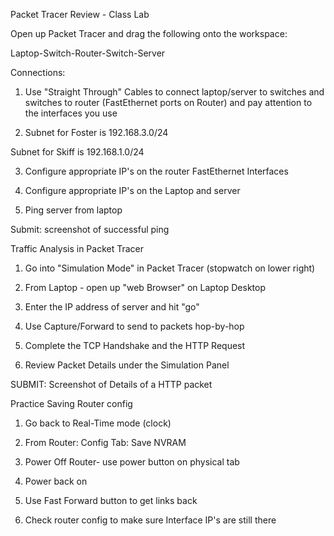 Packet Tracer Review - Class Lab

Open up Packet Tracer and drag the following onto the workspace:

Laptop-Switch-Router-Switch-Server

Connections:

1. Use "Straight Through" Cables to connect laptop/server to switches and switches to router (FastEthernet ports on Router) and pay attention to the interfaces you use

2. Subnet for Foster is 192.168.3.0/24 

Subnet for Skiff is 192.168.1.0/24

3. Configure appropriate IP's on the router FastEthernet Interfaces

4. Configure appropriate IP's on the Laptop and server

5. Ping server from laptop

Submit: screenshot of successful ping

 

Traffic Analysis in Packet Tracer

1. Go into "Simulation Mode" in Packet Tracer (stopwatch on lower right)

2. From Laptop - open up "web Browser" on Laptop Desktop

3. Enter the IP address of server and hit "go"

4. Use Capture/Forward to send to packets hop-by-hop

5. Complete the TCP Handshake and the HTTP Request

6. Review Packet Details under the Simulation Panel

SUBMIT: Screenshot of Details of a HTTP packet

Practice Saving Router config

1. Go back to Real-Time mode (clock)

2. From Router: Config Tab: Save NVRAM

3. Power Off Router- use power button on physical tab

4. Power back on

5. Use Fast Forward button to get links back

6. Check router config to make sure Interface IP's are still there